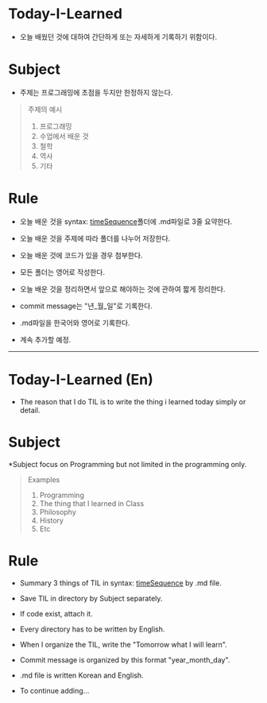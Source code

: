 ﻿# Today-I-Learned

 * 오늘 배웠던 것에 대하여 간단하게 또는 자세하게 기록하기 위함이다.
 
# Subject

 * 주제는 프로그래밍에 초점을 두지만 한정하지 않는다.
 > 주제의 예시
  > 1. 프로그래밍
  > 2. 수업에서 배운 것
  > 3. 철학
  > 4. 역사
  > 5. 기타
# Rule

 * 오늘 배운 것을 syntax: [timeSequence]()폴더에 .md파일로 3줄 요약한다.
 * 오늘 배운 것을 주제에 따라 폴더를 나누어 저장한다.
 * 오늘 배운 것에 코드가 있을 경우 첨부한다.
 * 모든 폴더는 영어로 작성한다.
 * 오늘 배운 것을 정리하면서 앞으로 해야하는 것에 관하여 짧게 정리한다.
 * commit message는 "년_월_일"로 기록한다.
 * .md파일을 한국어와 영어로 기록한다.

 * 계속 추가할 예정.
 
 ----------------------------------------------------------------

# Today-I-Learned (En)
 * The reason that I do TIL is to write the thing i learned today simply or detail.
 
# Subject
 *Subject focus on Programming but not limited in the programming only.
 > Examples
  > 1. Programming
  > 2. The thing that I learned in Class
  > 3. Philosophy
  > 4. History
  > 5. Etc

# Rule
 * Summary 3 things of TIL in syntax: [timeSequence]() by .md file.
 * Save TIL in directory by Subject separately.
 * If code exist, attach it.
 * Every directory has to be written by English.
 * When I organize the TIL, write the "Tomorrow what I will learn".
 * Commit message is organized by this format "year_month_day".
 * .md file is written Korean and English.

 * To continue adding...
